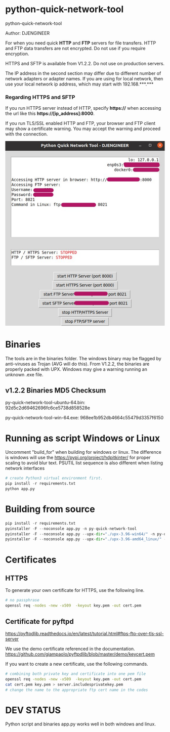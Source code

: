 # python-quick-network-tool
python-quick-network-tool

Author: DJENGINEER

For when you need quick **HTTP** and **FTP** servers for file transfers. HTTP and FTP data transfers are not encrypted. Do not use if you require encryption.

HTTPS and SFTP is available from V1.2.2. Do not use on production servers.

The IP address in the second section may differ due to different number of network adapters or adapter names. If you are using for local network, then use your local network ip address, which may start with 192.168.\*\*\*.\*\*\*

### Regarding HTTPS and SFTP
If you run HTTPS server instead of HTTP, specify **https://** when accessing the url like this **https://[ip_address]:8000**.

If you run TLS/SSL enabled HTTP and FTP, your browser and FTP client may show a certificate warning. You may accept the warning and proceed with the connection.

![python quick network tool](https://github.com/djengineer/python-quick-network-tool/blob/main/screenshot%20v1.2.2.jpg?raw=true)



# Binaries
The tools are in the binaries folder. The windows binary may be flagged by anti-viruses as Trojan (AVG will do this). From V1.2.2, the binaries are properly packed with UPX. Windows may give a warning running an unknown .exe file. 

## v1.2.2 Binaries MD5 Checksum
py-quick-network-tool-ubuntu-64.bin: 92d5c2d69462696fc6ce5738d858528e

py-quick-network-tool-win-64.exe: 968ee1b952db4664c55479d3357f6150


# Running as script Windows or Linux

Uncomment "build_for" when building for windows or linux.
The difference is windows will use the https://pypi.org/project/hdpitkinter/ for proper scaling to avoid blur text. PSUTIL list sequence is also different when listing network interfaces

```python
# create Python3 virtual environment first.
pip install -r requirements.txt
python app.py

```

# Building from source
```python
pip install -r requirements.txt
pyinstaller -F --noconsole app.py -n py-quick-network-tool
pyinstaller -F --noconsole app.py --upx-dir="./upx-3.96-win64/" -n py-quick-network-tool
pyinstaller -F --noconsole app.py --upx-dir="./upx-3.96-amd64_linux/" -n py-quick-network-tool

```

# Certificates
## HTTPS
To generate your own certificate for HTTPS, use the following line.
```bash
# no passphrase
openssl req -nodes -new -x509  -keyout key.pem -out cert.pem
```
## Certificate for pyftpd 
https://pyftpdlib.readthedocs.io/en/latest/tutorial.html#ftps-ftp-over-tls-ssl-server

We use the demo certificate referenced in the documentation. https://github.com/giampaolo/pyftpdlib/blob/master/demo/keycert.pem

If you want to create a new certificate, use the following commands.

```bash
# combining both private key and certificate into one pem file
openssl req -nodes -new -x509  -keyout key.pem -out cert.pem
cat cert.pem key.pem > server.includesprivatekey.pem
# change the name to the appropriate ftp cert name in the codes
```

# DEV STATUS

Python script and binaries app.py works well in both windows and linux.




